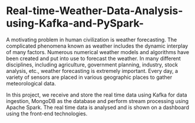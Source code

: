 # Real-time-Weather-Data-Analysis-using-Kafka-and-PySpark-

A motivating problem in human civilization is weather forecasting. The complicated phenomena known as weather includes the dynamic interplay of many factors. Numerous numerical weather models and algorithms have been created and put into use to forecast the weather. In many different disciplines, including agriculture, government planning, industry, stock analysis, etc., weather forecasting is extremely important. Every day, a variety of sensors are placed in various geographic places to gather meteorological data.

In this project, we receive and store the real time data using Kafka for data ingestion, MongoDB as the database and perform stream processing using Apache Spark. The real time data is analysed and is shown on a dashboard using the front-end technologies.
